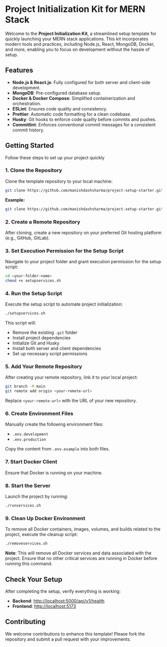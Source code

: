 # Project Initialization Kit for MERN Stack

Welcome to the **Project Initialization Kit**, a streamlined setup template for quickly launching your MERN stack applications. This kit incorporates modern tools and practices, including Node.js, React, MongoDB, Docker, and more, enabling you to focus on development without the hassle of setup.

## Features

- **Node.js & React.js**: Fully configured for both server and client-side development.
- **MongoDB**: Pre-configured database setup.
- **Docker & Docker Compose**: Simplified containerization and orchestration.
- **ESLint**: Ensures code quality and consistency.
- **Prettier**: Automatic code formatting for a clean codebase.
- **Husky**: Git hooks to enforce code quality before commits and pushes.
- **Commitlint**: Enforces conventional commit messages for a consistent commit history.

## Getting Started

Follow these steps to set up your project quickly

### 1. Clone the Repository

Clone the template repository to your local machine:

```bash
git clone https://github.com/manishdashsharma/project-setup-starter.git <your-folder-name>
```

**Example:**

```bash
git clone https://github.com/manishdashsharma/project-setup-starter.git myapp
```

### 2. Create a Remote Repository

After cloning, create a new repository on your preferred Git hosting platform (e.g., GitHub, GitLab).

### 3. Set Execution Permission for the Setup Script

Navigate to your project folder and grant execution permission for the setup script:

```bash
cd <your-folder-name>
chmod +x setupservices.sh
```

### 4. Run the Setup Script

Execute the setup script to automate project initialization:

```bash
./setupservices.sh
```

This script will:

- Remove the existing `.git` folder
- Install project dependencies
- Initialize Git and Husky
- Install both server and client dependencies
- Set up necessary script permissions

### 5. Add Your Remote Repository

After creating your remote repository, link it to your local project:

```bash
git branch -M main
git remote add origin <your-remote-url>
```

Replace `<your-remote-url>` with the URL of your new repository.

### 6. Create Environment Files

Manually create the following environment files:

- `.env.development`
- `.env.production`

Copy the content from `.env.example` into both files.

### 7. Start Docker Client

Ensure that Docker is running on your machine.

### 8. Start the Server

Launch the project by running:

```bash
./runservices.sh
```

### 9. Clean Up Docker Environment

To remove all Docker containers, images, volumes, and builds related to the project, execute the cleanup script:

```bash
./removeservices.sh
```

**Note**: This will remove all Docker services and data associated with the project. Ensure that no other critical services are running in Docker before running this command.

## Check Your Setup

After completing the setup, verify everything is working:

- **Backend**: [http://localhost:5000/api/v1/health](http://localhost:5000/api/v1/health)
- **Frontend**: [http://localhost:5173](http://localhost:5173)

## Contributing

We welcome contributions to enhance this template! Please fork the repository and submit a pull request with your improvements.
